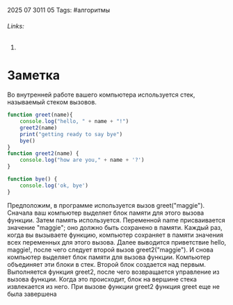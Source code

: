 2025 07 3011 05
Tags: #алгоритмы 
###### Links: 
1) 
# Заметка
Во внутренней работе вашего компьютера используется стек, называемый стеком вызовов.
```js
function greet(name){
	console.log("hello, " + name + "!")
	greet2(name)
	print("getting ready to say bye")
	bye()
}
function greet2(name) {
	console.log("how are you," + name + '?')
}

function bye() {
	console.log('ok, bye')
}
```
Предположим, в программе используется вызов greet("maggie"). Сначала ваш компьютер выделяет блок памяти для этого вызова функции. Затем память используется. Переменной name присваивается значение "maggie"; оно должно быть сохранено в памяти. Каждый раз, когда вы вызываете функцию, компьютер сохраняет в памяти значения всех переменных для этого вызова. Далее выводится приветствие hello, maggie!, после чего следует второй вызов greet2("maggie"). И снова компьютер выделяет блок памяти для вызова функции. 
Компьютер объединяет эти блоки в стек. Второй блок создается над первым. Выполняется функция greet2, после чего возвращается управление из вызова функции. Когда это происходит, блок на вершине стека извлекается из него. 
При вызове функции greet2 функция greet еще не была завершена
